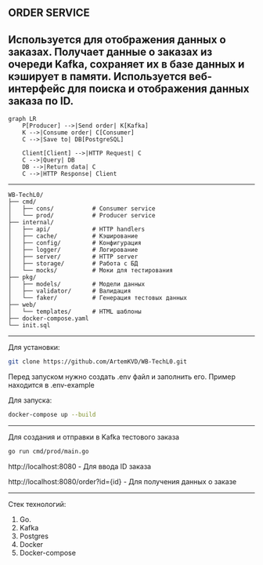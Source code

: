 ORDER SERVICE
---------------------------------------------------------------
Используется для отображения данных о заказах.
Получает данные о заказах из очереди Kafka, сохраняет их в базе данных и кэширует в памяти.
Используется веб-интерфейс для поиска и отображения данных заказа по ID. 
---------------------------------------------------------------

```mermaid
graph LR
    P[Producer] -->|Send order| K[Kafka]
    K -->|Consume order| C[Consumer]
    C -->|Save to| DB[PostgreSQL]
    
    Client[Client] -->|HTTP Request| C
    C -->|Query| DB
    DB -->|Return data| C
    C -->|HTTP Response| Client
```

--------------------------------------------------------------

```plaintext
WB-TechL0/
├── cmd/
│   ├── cons/           # Consumer service
│   └── prod/           # Producer service
├── internal/
│   ├── api/            # HTTP handlers
│   ├── cache/          # Кэширование
│   ├── config/         # Конфигурация
│   ├── logger/         # Логирование
│   ├── server/         # HTTP server
│   ├── storage/        # Работа с БД
│   └── mocks/          # Моки для тестирования
├── pkg/
│   ├── models/         # Модели данных
│   ├── validator/      # Валидация
│   └── faker/          # Генерация тестовых данных
├── web/
│   └── templates/      # HTML шаблоны
├── docker-compose.yaml
└── init.sql
```

---------------------------------------------------------------

Для установки:
```bash
git clone https://github.com/ArtemKVD/WB-TechL0.git
```

Перед запуском нужно создать .env файл и заполнить его. Пример находится в .env-example

Для запуска:
```bash
docker-compose up --build
```
--------------------------------------------------------------

Для создания и отправки в Kafka тестового заказа

```bash
go run cmd/prod/main.go
```

http://localhost:8080 - Для ввода ID заказа

http://localhost:8080/order?id={id} - Для получения данных о заказе

-------------------------------------------------------------
Стек технологий:
1. Go.
2. Kafka
3. Postgres
4. Docker
5. Docker-compose
